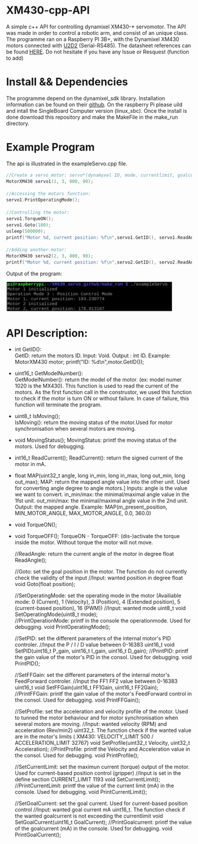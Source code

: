 # XM430-cpp-API
A simple c++ API for controlling dynamixel XM430-* servomotor.
The API was made in order to control a robotic arm, and consist of an unique class. The programme ran on a Raspberry PI 3B+, with the Dynamixel XM430 motors connected with [U2D2](http://www.robotis.us/u2d2/) (Serial-RS485).
The datasheet references can be found [HERE](http://support.robotis.com/en/product/actuator/dynamixel_x/xm_series/xm430-w350.htm#bookmark5). 
Do not hesitate if you have any Issue or Resquest (function to add)

# Install && Dependencies
The programme depend on the dynamixel_sdk library. Installation information can be found on their [github](https://github.com/ROBOTIS-GIT/DynamixelSDK). On the raspberry Pi please uild and intall the SingleBoard Computer version (linux_sbc). 
Once the install is done download this repository and make the MakeFile in the make_run directory.

# Example Program
The api is illustrated in the exampleServo.cpp file.

```c
//Create a servo motor: servo*(dynamyxel ID, mode, currentlimit, goalcurrent)
MotorXM430 servo1(1, 3, 800, 90);
	
//Accessing the motors function:
servo1.PrintOperatingMode();
	
//Controlling the motor:
servo1.TorqueON();
servo1.Goto(180);
usleep(500000);
printf("Motor %d, current position: %f\n",servo1.GetID(), servo1.ReadAngle());
	
//Adding another motor:
MotorXM430 servo2(2, 3, 800, 90);
printf("Motor %d, current position: %f\n",servo2.GetID(), servo2.ReadAngle());
```

Output of the program:

<img src="/images/ExampleRUN.PNG" width="450">

# API Description:
* int GetID():
<br />GetID: return the motors ID. Input: Void. Output : int ID. Example: MotorXM430 motor; printf("ID: %d\n",motor.GetID());

* uint16_t GetModelNumber():
<br />GetModelNumber(): return the model of the motor. (ex: model numer 1020 is the MX430). This function is used to read the current of the motors. As the first function call in the construstor, we used this function to check if the motor is turn ON or without failure. In case of failure, this function will terminate the program.

* uint8_t IsMoving();
<br />IsMoving(): return the moving status of the motor.Used for motor synchronisation when several motors are moving.

* void MovingStatus();
MovingStatus: printf the moving status of the motors. Used for debugging.

* int16_t ReadCurrent();
ReadCurrent(): return the signed current of the motor in mA. 


* float MAP(uint32_t angle, long in_min, long in_max, long out_min, long out_max);
MAP: return the mapped angle value into the other unit. Used for converting angle degree to angle motors.]
Inputs: angle is the value we want to convert. in_min/max: the minimal/maximal angle value in the 1fst unit. out_min/max: the minimal/maximal angle value in the 2nd unit.
Output: the mapped angle.
Example: MAP(m_present_position, MIN_MOTOR_ANGLE, MAX_MOTOR_ANGLE, 0.0, 360.0)
	
* void TorqueON();
* void TorqueOFF();
TorqueON - TorqueOFF: (dis-)activate the torque inside the motor. Without torque the motor will not move.

	//ReadAngle: return the current angle of the motor in degree
	float ReadAngle(); 
	
	//Goto: set the goal position in the motor. The function do not currently check the validity of the input
	//Input: wanted position in degree float
	void Goto(float position);
	
	//SetOperatingMode: set the operating mode in the motor (Availiable mode: 0 (Current), 1 (Velocity), 3 (Position), 4 (Extended position), 5 (current-based position), 16 (PWM))
	//Input: wanted mode uint8_t
	void SetOperatingMode(uint8_t mode);						
	//PrintOperationMode: printf in the console the operationmode. Used for debugging.
	void PrintOperatingMode();
	
	//SetPID: set the different parameters of the internal motor's PID controler.
	//Input the P / I / D value between 0-16383 uint16_t
	void SetPID(uint16_t P_gain, uint16_t I_gain, uint16_t D_gain);
	//PrintPID: printf the gain value of the motor's PID in the consol. Used for debugging.
	void PrintPID();
	
	//SetFFGain: set the different parameters of the internal motor's FeedForward controler.
	//Input the FF1 FF2 value between 0-16383 uint16_t
	void SetFFGain(uint16_t FF1Gain, uint16_t FF2Gain);
	//PrintFFGain: printf the gain value of the motor's FeedForward control in the consol. Used for debugging.
	void PrintFFGain();
	
	//SetProfile: set the acceleration and velocity profile of the motor. Used to tunned the motor behaviour and for motor synchronisation when several motors are moving.
	//Input: wanted velocity (RPM) and acceleration (Rev/min2) uint32_t. The function check if the wanted value are in the motor's limits ( XM430: VELOCITY_LIMIT 500 / ACCELERATION_LIMIT 32767)
	void SetProfile(uint32_t Velocity, uint32_t Acceleration);
	//PrintProfile: printf the Velocity and Acceleration value in the consol. Used for debugging.
	void PrintProfile();
	
	//SetCurrentLimit: set the maximun current (torque) output of the motor. Used for current-based position control (gripper)
	//Input is set in the define section CURRENT_LIMIT 1193
	void SetCurrentLimit();
	//PrintCurrentLimit: printf the value of the current limit (mA) in the console. Used for debugging.
	void PrintCurrentLimit();
	
	//SetGoalCurrent: set the goal current. Used for current-based position control
	//Input: wanted goal current mA uint16_t. The function check if the wanted goalcurrent is not exceeding the currentlimit
	void SetGoalCurrent(uint16_t GoalCurrent);
	//PrintGoalcurrent: printf the value of the goalcurrent (mA) in the console. Used for debugging.
	void PrintGoalCurrent();
